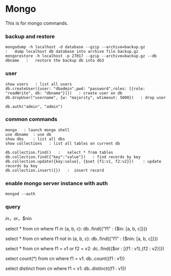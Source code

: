 # Mongo

This is for mongo commands.


### backup and restore

```
mongodump -h localhost -d database --gzip --archive=backup.gz               :   dump localhost db database into archive file backup.gz
mongorestore -h localhost -p 27017 --gzip --archive=backup.gz --db dbname   :   restore the backup db into db3
```

### user 

```
show users   : list all users
db.createUser({user: "dbadmin",pwd: "password",roles: [{role: "readWrite", db: "dbname"}]})   : create user on db
db.dropUser("username", {w: "majority", wtimeout: 5000})   : drop user

db.auth("admin", "admin")
```


### common commands

```
mongo   : launch mongo shell
use dbname  : use db
show dbs    : list all dbs
show collections   : list all tables on current db

db.collection.find()   :   select * from tables
db.collection.find({"key":"value"})   : find records by key
db.collection.update({key:value}, {$set {f1:v1, f2:v2}})    : update records by key
db.collection.insert({})   :  insert record
```

### enable mongo server instance with auth
```
mongod --auth
```


### query

$in，$or，$nin

select * from cn where f1 in (a, b, c):
db.<cn>.find({"f1" : {$in: [a, b, c]}})

select * from cn where f1 not in (a, b, c):
db.<cn>.find({"f1" : {$nin: [a, b, c]}})

select * from cn where f1 = v1 or f2 = v2:
dc.<cn>.find({$or : [{f1 : v1},{f2 : v2}]})

select count(*) from cn where f1 = v1:
db.<cn>.count({f1 : v1})

select distinct from cn where f1 = v1:
db.<cn>.distinct({f1 : v1})

